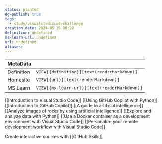 ```yaml
---
status: planted
dg-publish: true
tags:
  - study/visualstudiocodechallenge
creation_date: 2024-05-10 08:28
definition: undefined
ms-learn-url: undefined
url: undefined
aliases:
---
```


| MetaData   |                                              |
| ---------- | -------------------------------------------- |
| Definition | `VIEW[{definition}][text(renderMarkdown)]`   |
| Homesite   | `VIEW[{url}][text(renderMarkdown)]`          |
| MS Learn   | `VIEW[{ms-learn-url}][text(renderMarkdown)]` |

[[Introduction to Visual Studio Code]]
[[Using GitHub Copilot with Python]]
[[Introduction to GitHub Copilot]]
[[A guide to artificial intelligence]]
[[Analyze images of rocks by using artificial intelligence]]
[[Explore and analyze data with Python]]
[[Use a Docker container as a development environment with Visual Studio Code]]
[[Personalize your remote development workflow with Visual Studio Code]]



Create interactive courses with  [[GitHub Skills]]

